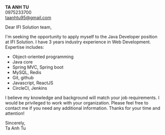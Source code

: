 **TA ANH TU**<br />
0975233700<br />
taanhtu95@gmail.com

Dear IFI Solution team,

I'm seeking the opportunity to apply myself to the Java Developer position at IFI Solution. I have 3 years industry experience in Web Development. Expertise includes:
- Object-oriented programming
- Java core
- Spring MVC, Spring boot
- MySQL, Redis
- Git, github
- Javascript, ReactJS
- CircleCI, Jenkins

I believe my knowledge and background will match your job requirements. I would be privileged to work with your organization. Please feel free to contact me if you need any additional information. Thanks for your time and attention!

Sincerely,<br />
Ta Anh Tu
